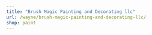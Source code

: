 ```yaml
---
title: "Brush Magic Painting and Decorating llc"
url: /wayne/brush-magic-painting-and-decorating-llc/
shop: paint
---
```

